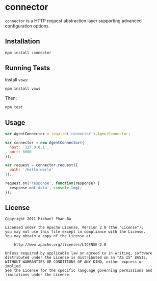 connector
=========

`connector` is a HTTP request abstraction layer supporting advanced
configuration options.


## Installation

```bash
npm install connector
```


## Running Tests

Install `vows`:

```bash
npm install vows
```

Then:

```bash
npm test
```


## Usage

```javascript
var AgentConnector = require('connector').AgentConnector;

var connector = new AgentConnector({
  host: '127.0.0.1',
  port: 8080
});

var request = connector.request({
  path: '/hello-world'
});

request.on('response', function(response) {
  response.on('data', console.log);
});
```

## License

    Copyright 2011 Michael Phan-Ba

    Licensed under the Apache License, Version 2.0 (the "License");
    you may not use this file except in compliance with the License.
    You may obtain a copy of the License at

        http://www.apache.org/licenses/LICENSE-2.0

    Unless required by applicable law or agreed to in writing, software
    distributed under the License is distributed on an "AS IS" BASIS,
    WITHOUT WARRANTIES OR CONDITIONS OF ANY KIND, either express or implied.
    See the License for the specific language governing permissions and
    limitations under the License.
